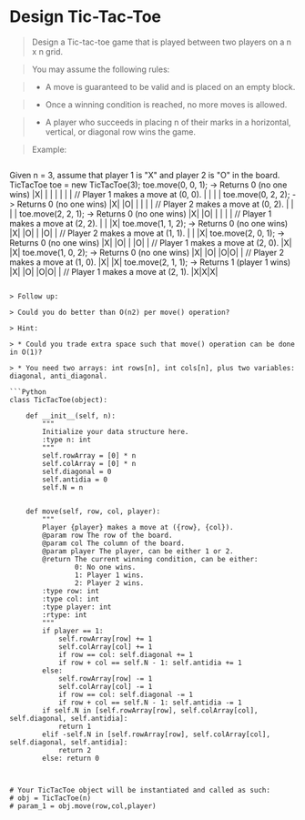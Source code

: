 # Design Tic-Tac-Toe

> Design a Tic-tac-toe game that is played between two players on a n x n grid.

> You may assume the following rules:

> * A move is guaranteed to be valid and is placed on an empty block.

> * Once a winning condition is reached, no more moves is allowed.

> * A player who succeeds in placing n of their marks in a horizontal, vertical, or diagonal row wins the game.

> Example:

> ```
Given n = 3, assume that player 1 is "X" and player 2 is "O" in the board.
TicTacToe toe = new TicTacToe(3);
toe.move(0, 0, 1); -> Returns 0 (no one wins)
|X| | |
| | | |    // Player 1 makes a move at (0, 0).
| | | |
toe.move(0, 2, 2); -> Returns 0 (no one wins)
|X| |O|
| | | |    // Player 2 makes a move at (0, 2).
| | | |
toe.move(2, 2, 1); -> Returns 0 (no one wins)
|X| |O|
| | | |    // Player 1 makes a move at (2, 2).
| | |X|
toe.move(1, 1, 2); -> Returns 0 (no one wins)
|X| |O|
| |O| |    // Player 2 makes a move at (1, 1).
| | |X|
toe.move(2, 0, 1); -> Returns 0 (no one wins)
|X| |O|
| |O| |    // Player 1 makes a move at (2, 0).
|X| |X|
toe.move(1, 0, 2); -> Returns 0 (no one wins)
|X| |O|
|O|O| |    // Player 2 makes a move at (1, 0).
|X| |X|
toe.move(2, 1, 1); -> Returns 1 (player 1 wins)
|X| |O|
|O|O| |    // Player 1 makes a move at (2, 1).
|X|X|X|
```

> Follow up:

> Could you do better than O(n2) per move() operation?

> Hint:

> * Could you trade extra space such that move() operation can be done in O(1)?

> * You need two arrays: int rows[n], int cols[n], plus two variables: diagonal, anti_diagonal.

```Python
class TicTacToe(object):

    def __init__(self, n):
        """
        Initialize your data structure here.
        :type n: int
        """
        self.rowArray = [0] * n
        self.colArray = [0] * n
        self.diagonal = 0
        self.antidia = 0
        self.N = n
        

    def move(self, row, col, player):
        """
        Player {player} makes a move at ({row}, {col}).
        @param row The row of the board.
        @param col The column of the board.
        @param player The player, can be either 1 or 2.
        @return The current winning condition, can be either:
                0: No one wins.
                1: Player 1 wins.
                2: Player 2 wins.
        :type row: int
        :type col: int
        :type player: int
        :rtype: int
        """
        if player == 1:
            self.rowArray[row] += 1
            self.colArray[col] += 1
            if row == col: self.diagonal += 1
            if row + col == self.N - 1: self.antidia += 1
        else:
            self.rowArray[row] -= 1
            self.colArray[col] -= 1
            if row == col: self.diagonal -= 1
            if row + col == self.N - 1: self.antidia -= 1
        if self.N in [self.rowArray[row], self.colArray[col], self.diagonal, self.antidia]:
            return 1
        elif -self.N in [self.rowArray[row], self.colArray[col], self.diagonal, self.antidia]:
            return 2
        else: return 0
        


# Your TicTacToe object will be instantiated and called as such:
# obj = TicTacToe(n)
# param_1 = obj.move(row,col,player)
```
